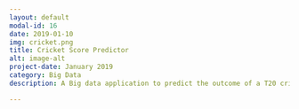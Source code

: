 ```yaml
---
layout: default
modal-id: 16
date: 2019-01-10
img: cricket.png
title: Cricket Score Predictor
alt: image-alt
project-date: January 2019
category: Big Data
description: A Big data application to predict the outcome of a T20 cricket match. Uses Apache Spark to predict the outcome of an IPL(Indian Premier League) Match ball by ball. <br> Check it out on GitHub<a href="https://github.com/Aveek-Saha/Cricket-score-predictor"> Cricket Score Predictor!</a> <br><div>Icons made by <a href="https://www.flaticon.com/authors/smashicons" title="Smashicons">Smashicons</a> from <a href="https://www.flaticon.com/" 			    title="Flaticon">www.flaticon.com</a> is licensed by <a href="http://creativecommons.org/licenses/by/3.0/"title="Creative Commons BY 3.0" target="_blank">CC 3.0 BY</a></div>

---
```

